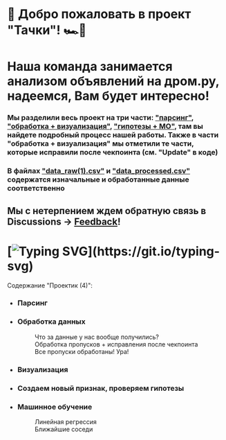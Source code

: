 # 👋 Добро пожаловать в проект "Тачки"! 🏎️💨

# Наша команда занимается анализом объявлений на дром.ру, надеемся, Вам будет интересно!
### Мы разделили весь проект на три части: <a href="https://github.com/marianek26/Tachki/blob/main/%D0%BF%D0%B0%D1%80%D1%81%D0%B8%D0%BD%D0%B3.ipynb" target="_blank">"парсинг"</a>, <a href="https://github.com/marianek26/Tachki/blob/main/%D0%BE%D0%B1%D1%80%D0%B0%D0%B1%D0%BE%D1%82%D0%BA%D0%B0%2B%D0%B2%D0%B8%D0%B7%D1%83%D0%B0%D0%BB%D0%B8%D0%B7%D0%B0%D1%86%D0%B8%D1%8F%20(1).ipynb" target="_blank">"обработка + визуализация"</a>, <a href="https://github.com/marianek26/Tachki/blob/main/%D0%B3%D0%B8%D0%BF%D0%BE%D1%82%D0%B5%D0%B7%D1%8B%2B%D0%9C%D0%9E.ipynb" target="_blank">"гипотезы + МО"</a>, там вы найдете подробный процесс нашей работы. Также в части "обработка + визуализация" мы отметили те части, которые исправили после чекпоинта (см. "Update" в коде)

### В файлах <a href="https://github.com/marianek26/Tachki/blob/main/data_raw%20(1).csv" target="_blank">"data_raw(1).csv"</a>  и <a href="https://github.com/marianek26/Tachki/blob/main/data_processed.csv" target="_blank">"data_processed.csv"</a> содержатся изначальные и обработанные данные соответственно

## Мы с нетерпением ждем обратную связь в Discussions -> <a href="https://github.com/marianek26/Tachki/discussions/2" target="_blank">Feedback</a>!
# [![Typing SVG](https://readme-typing-svg.herokuapp.com?color=%2336BCF7&lines=К+Ч+А+У+!)](https://git.io/typing-svg)

Содержание "Проектик (4)":
<ul>
  
###  <li> Парсинг</li>
###  <li>Обработка данных</li>
  
 <dl>
    <dd>Что за данные у нас вообще получились?</dd>
    <dd>Обработка пропусков + исправления после чекпоинта</dd>
    <dd>Все пропуски обработаны! Ура!</dd> 
 <dl>

###  <li>Визуализация</li>
###  <li>Создаем новый признак, проверяем гипотезы</li>
###  <li>Машинное обучение</li>
 <dl>
    <dd>Линейная регрессия</dd>
    <dd>Ближайшие соседи</dd>
 </dl>
</ul>
